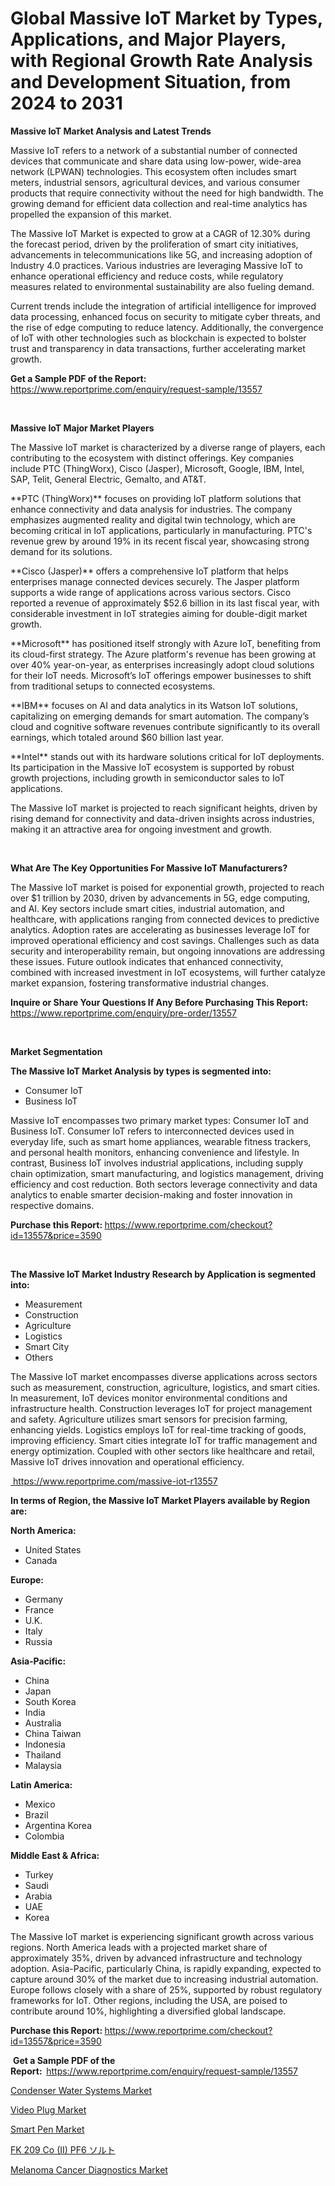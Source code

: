 <p><h1>Global Massive IoT Market by Types, Applications, and Major Players, with Regional Growth Rate Analysis and Development Situation, from 2024 to 2031</h1></p><p><strong>Massive IoT Market Analysis and Latest Trends</strong></p>
<p><p>Massive IoT refers to a network of a substantial number of connected devices that communicate and share data using low-power, wide-area network (LPWAN) technologies. This ecosystem often includes smart meters, industrial sensors, agricultural devices, and various consumer products that require connectivity without the need for high bandwidth. The growing demand for efficient data collection and real-time analytics has propelled the expansion of this market.</p><p>The Massive IoT Market is expected to grow at a CAGR of 12.30% during the forecast period, driven by the proliferation of smart city initiatives, advancements in telecommunications like 5G, and increasing adoption of Industry 4.0 practices. Various industries are leveraging Massive IoT to enhance operational efficiency and reduce costs, while regulatory measures related to environmental sustainability are also fueling demand. </p><p>Current trends include the integration of artificial intelligence for improved data processing, enhanced focus on security to mitigate cyber threats, and the rise of edge computing to reduce latency. Additionally, the convergence of IoT with other technologies such as blockchain is expected to bolster trust and transparency in data transactions, further accelerating market growth.</p></p>
<p><strong>Get a Sample PDF of the Report:&nbsp;</strong> <a href="https://www.reportprime.com/enquiry/request-sample/13557">https://www.reportprime.com/enquiry/request-sample/13557</a></p>
<p>&nbsp;</p>
<p><strong>Massive IoT Major Market Players</strong></p>
<p><p>The Massive IoT market is characterized by a diverse range of players, each contributing to the ecosystem with distinct offerings. Key companies include PTC (ThingWorx), Cisco (Jasper), Microsoft, Google, IBM, Intel, SAP, Telit, General Electric, Gemalto, and AT&T.</p><p>**PTC (ThingWorx)** focuses on providing IoT platform solutions that enhance connectivity and data analysis for industries. The company emphasizes augmented reality and digital twin technology, which are becoming critical in IoT applications, particularly in manufacturing. PTC's revenue grew by around 19% in its recent fiscal year, showcasing strong demand for its solutions.</p><p>**Cisco (Jasper)** offers a comprehensive IoT platform that helps enterprises manage connected devices securely. The Jasper platform supports a wide range of applications across various sectors. Cisco reported a revenue of approximately $52.6 billion in its last fiscal year, with considerable investment in IoT strategies aiming for double-digit market growth.</p><p>**Microsoft** has positioned itself strongly with Azure IoT, benefiting from its cloud-first strategy. The Azure platform's revenue has been growing at over 40% year-on-year, as enterprises increasingly adopt cloud solutions for their IoT needs. Microsoft’s IoT offerings empower businesses to shift from traditional setups to connected ecosystems.</p><p>**IBM** focuses on AI and data analytics in its Watson IoT solutions, capitalizing on emerging demands for smart automation. The company’s cloud and cognitive software revenues contribute significantly to its overall earnings, which totaled around $60 billion last year.</p><p>**Intel** stands out with its hardware solutions critical for IoT deployments. Its participation in the Massive IoT ecosystem is supported by robust growth projections, including growth in semiconductor sales to IoT applications.</p><p>The Massive IoT market is projected to reach significant heights, driven by rising demand for connectivity and data-driven insights across industries, making it an attractive area for ongoing investment and growth.</p></p>
<p>&nbsp;</p>
<p><strong>What Are The Key Opportunities For Massive IoT Manufacturers?</strong></p>
<p><p>The Massive IoT market is poised for exponential growth, projected to reach over $1 trillion by 2030, driven by advancements in 5G, edge computing, and AI. Key sectors include smart cities, industrial automation, and healthcare, with applications ranging from connected devices to predictive analytics. Adoption rates are accelerating as businesses leverage IoT for improved operational efficiency and cost savings. Challenges such as data security and interoperability remain, but ongoing innovations are addressing these issues. Future outlook indicates that enhanced connectivity, combined with increased investment in IoT ecosystems, will further catalyze market expansion, fostering transformative industrial changes.</p></p>
<p><strong>Inquire or Share Your Questions If Any Before Purchasing This Report:</strong> <a href="https://www.reportprime.com/enquiry/pre-order/13557">https://www.reportprime.com/enquiry/pre-order/13557</a></p>
<p>&nbsp;</p>
<p><strong>Market Segmentation</strong></p>
<p><strong>The Massive IoT Market Analysis by types is segmented into:</strong></p>
<p><ul><li>Consumer IoT</li><li>Business IoT</li></ul></p>
<p><p>Massive IoT encompasses two primary market types: Consumer IoT and Business IoT. Consumer IoT refers to interconnected devices used in everyday life, such as smart home appliances, wearable fitness trackers, and personal health monitors, enhancing convenience and lifestyle. In contrast, Business IoT involves industrial applications, including supply chain optimization, smart manufacturing, and logistics management, driving efficiency and cost reduction. Both sectors leverage connectivity and data analytics to enable smarter decision-making and foster innovation in respective domains.</p></p>
<p><strong>Purchase this Report:&nbsp;</strong><a href="https://www.reportprime.com/checkout?id=13557&price=3590">https://www.reportprime.com/checkout?id=13557&price=3590</a></p>
<p>&nbsp;</p>
<p><strong>The Massive IoT Market Industry Research by Application is segmented into:</strong></p>
<p><ul><li>Measurement</li><li>Construction</li><li>Agriculture</li><li>Logistics</li><li>Smart City</li><li>Others</li></ul></p>
<p><p>The Massive IoT market encompasses diverse applications across sectors such as measurement, construction, agriculture, logistics, and smart cities. In measurement, IoT devices monitor environmental conditions and infrastructure health. Construction leverages IoT for project management and safety. Agriculture utilizes smart sensors for precision farming, enhancing yields. Logistics employs IoT for real-time tracking of goods, improving efficiency. Smart cities integrate IoT for traffic management and energy optimization. Coupled with other sectors like healthcare and retail, Massive IoT drives innovation and operational efficiency.</p></p>
<p><a href="https://www.reportprime.com/massive-iot-r13557">&nbsp;https://www.reportprime.com/massive-iot-r13557</a></p>
<p><strong>In terms of Region, the Massive IoT Market Players available by Region are:</strong></p>
<p>
    <p> <strong> North America: </strong>
        <ul>
            <li>United States</li>
            <li>Canada</li>
        </ul>
        </p> 
    <p> <strong> Europe: </strong>
        <ul>
            <li>Germany</li>
            <li>France</li>
            <li>U.K.</li>
            <li>Italy</li>
            <li>Russia</li>
        </ul>
        </p> 
    <p> <strong> Asia-Pacific: </strong>
        <ul>
            <li>China</li>
            <li>Japan</li>
            <li>South Korea</li>
            <li>India</li>
            <li>Australia</li>
            <li>China Taiwan</li>
            <li>Indonesia</li>
            <li>Thailand</li>
            <li>Malaysia</li>
        </ul>
        </p> 
    <p> <strong> Latin America: </strong>
        <ul>
            <li>Mexico</li>
            <li>Brazil</li>
            <li>Argentina Korea</li>
            <li>Colombia</li>
        </ul>
        </p> 
    <p> <strong> Middle East & Africa: </strong>
        <ul>
            <li>Turkey</li>
            <li>Saudi</li>
            <li>Arabia</li>
            <li>UAE</li>
            <li>Korea</li>
        </ul>
    </p>
    </p>
<p><p>The Massive IoT market is experiencing significant growth across various regions. North America leads with a projected market share of approximately 35%, driven by advanced infrastructure and technology adoption. Asia-Pacific, particularly China, is rapidly expanding, expected to capture around 30% of the market due to increasing industrial automation. Europe follows closely with a share of 25%, supported by robust regulatory frameworks for IoT. Other regions, including the USA, are poised to contribute around 10%, highlighting a diversified global landscape.</p></p>
<p><strong>Purchase this Report: </strong><a href="https://www.reportprime.com/checkout?id=13557&price=3590">https://www.reportprime.com/checkout?id=13557&price=3590</a></p>
<p>&nbsp;<strong>Get a Sample PDF of the Report:&nbsp;&nbsp;</strong><a href="https://www.reportprime.com/enquiry/request-sample/13557">https://www.reportprime.com/enquiry/request-sample/13557</a></p>
<p><strong></strong></p>
<p><p><a href="https://issuu.com/reportprime-2/docs/condenser-water-systems-market-size_3c807fe1b92972">Condenser Water Systems Market</a></p><p><a href="https://issuu.com/reportprime-2/docs/video-plug-market-size-2030.pptx_f269262954fc31">Video Plug Market</a></p><p><a href="https://www.linkedin.com/pulse/strategic-market-insights-navigating-global-smart-pen-landscape-vounc?trackingId=0zTPCoAWR%2BeUo1%2F%2FbrZQIA%3D%3D">Smart Pen Market</a></p><p><a href="https://medium.com/@alonzomoenrt8956/fk-209-co-ii-pf6%E5%A1%A9%E3%81%AE%E5%B8%82%E5%A0%B4%E3%82%B7%E3%82%A7%E3%82%A2%E3%81%A8%E5%B8%82%E5%A0%B4%E5%88%86%E6%9E%90-2024%E5%B9%B4%E3%81%8B%E3%82%892031%E5%B9%B4%E3%81%AE%E6%88%90%E9%95%B7%E3%83%88%E3%83%AC%E3%83%B3%E3%83%89%E3%81%A8%E4%BA%88%E6%B8%AC-38300ad693ed">FK 209 Co (II) PF6 ソルト</a></p><p><a href="https://github.com/KamrulHadi87/Market-Research-Report-List-1/blob/main/melanoma-cancer-diagnostics-market.md">Melanoma Cancer Diagnostics Market</a></p></p>